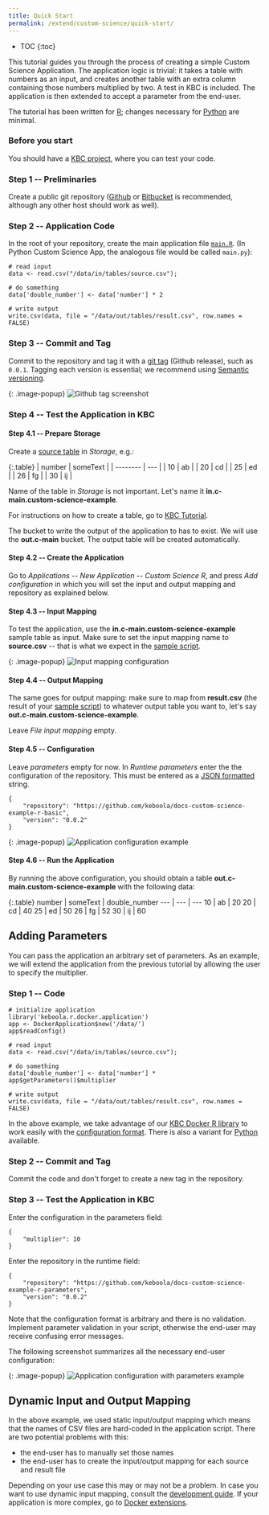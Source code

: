 ```yaml
---
title: Quick Start
permalink: /extend/custom-science/quick-start/
---
```


* TOC
{:toc}

This tutorial guides you through the process of creating a simple Custom Science Application. The application logic is trivial: it takes a table with numbers as an input, and creates another table with an extra column containing those numbers multiplied by two. A test in KBC is included. The application is then extended to accept a parameter from the end-user.

The tutorial has been written for [R](/extend/custom-science/r/); changes
necessary for [Python](/extend/custom-science/python/) are minimal.

### Before you start

You should have a [KBC project](/overview/devel-project/), where you can test your code.

### Step 1 -- Preliminaries
Create a public git repository ([Github](https://github.com/) or [Bitbucket](https://bitbucket.org/) is recommended, although any other host should work as well).

### Step 2 -- Application Code
In the root of your repository, create the main application file [`main.R`](https://github.com/keboola/docs-custom-science-example-r-basic/blob/master/main.R). (In Python Custom Science App, the analogous file would be called `main.py`):

    # read input
    data <- read.csv("/data/in/tables/source.csv");

    # do something
    data['double_number'] <- data['number'] * 2

    # write output
    write.csv(data, file = "/data/out/tables/result.csv", row.names = FALSE)

### Step 3 -- Commit and Tag
Commit to the repository and tag it with a [git tag](https://git-scm.com/book/en/v2/Git-Basics-Tagging) (Github release), such as `0.0.1`.
Tagging each version is essential; we recommend using [Semantic versioning](http://semver.org/).

{: .image-popup}
![Github tag screenshot](/extend/custom-science/repository-tag.png)

### Step 4 -- Test the Application in KBC

#### Step 4.1 -- Prepare Storage
Create a [source table](/extend/source.csv) in *Storage*, e.g.:

{:.table}
| number | someText |
| -------- | --- |
| 10 | ab |
| 20 | cd |
| 25 | ed |
| 26 | fg |
| 30 | ij |

Name of the table in *Storage* is not important. Let's name it **in.c-main.custom-science-example**.

For instructions on how to create a table, go to [KBC Tutorial](https://help.keboola.com/overview/tutorial/load/).

The bucket to write the output of the application to has to exist.
We will use the **out.c-main** bucket.
The output table will be created automatically.

#### Step 4.2 -- Create the Application
Go to *Applications* -- *New Application* -- *Custom Science R*, and press *Add configuration* in which you will set the input and output mapping and repository as explained below.

#### Step 4.3 -- Input Mapping
To test the application, use the **in.c-main.custom-science-example** sample table as input. Make sure to set
the input mapping name to **source.csv** -- that is what we expect in
the [sample script](https://github.com/keboola/docs-custom-science-example-r-basic/blob/master/main.R#L2).

{: .image-popup}
![Input mapping configuration](/extend/custom-science/input-mapping.png)

#### Step 4.4 -- Output Mapping
The same goes for output mapping: make sure to map from **result.csv** (the result of your [sample script](https://github.com/keboola/docs-custom-science-example-r-basic/blob/master/main.R#L8)) to whatever output table you want to, let's say **out.c-main.custom-science-example**.

Leave *File input mapping* empty.


#### Step 4.5 -- Configuration
Leave *parameters* empty for now. In *Runtime parameters* enter the the configuration of the repository.
This must be entered as a [JSON formatted](http://www.w3schools.com/json/json_syntax.asp) string.

    {
        "repository": "https://github.com/keboola/docs-custom-science-example-r-basic",
        "version": "0.0.2"
    }

{: .image-popup}
![Application configuration example](/extend/custom-science/configuration.png)

#### Step 4.6 -- Run the Application
By running the above configuration, you should obtain a table **out.c-main.custom-science-example** with the following data:

{:.table}
number | someText | double_number
--- | --- | ---
10 | ab | 20
20 | cd | 40
25 | ed | 50
26 | fg | 52
30 | ij | 60


## Adding Parameters

You can pass the application an arbitrary set of parameters.
As an example, we will extend the application from the previous tutorial by allowing the user to specify the multiplier.

### Step 1 -- Code

    # initialize application
    library('keboola.r.docker.application')
    app <- DockerApplication$new('/data/')
    app$readConfig()

    # read input
    data <- read.csv("/data/in/tables/source.csv");

    # do something
    data['double_number'] <- data['number'] * app$getParameters()$multiplier

    # write output
    write.csv(data, file = "/data/out/tables/result.csv", row.names = FALSE)

In the above example, we take advantage of our [KBC Docker R library](/extend/custom-science/r/) to work easily with the [configuration format](/extend/common-interface/config-file/). There is also a variant for [Python](/extend/custom-science/python/) available.

### Step 2 -- Commit and Tag

Commit the code and don't forget to create a new tag in the repository.

### Step 3 -- Test the Application in KBC

Enter the configuration in the parameters field:

    {
        "multiplier": 10
    }

Enter the repository in the runtime field:

    {
        "repository": "https://github.com/keboola/docs-custom-science-example-r-parameters",
        "version": "0.0.2"
    }


Note that the configuration format is arbitrary and there is no validation.
Implement parameter validation in your script, otherwise the end-user may receive confusing error messages.

The following screenshot summarizes all the necessary end-user configuration:

{: .image-popup}
![Application configuration with parameters example](/extend/custom-science/configuration-2.png)


## Dynamic Input and Output Mapping
In the above example, we used static input/output mapping which means that the names of CSV files are
hard-coded in the application script. There are two potential problems with this:

- the end-user has to manually set those names
- the end-user has to create the input/output mapping for each source and result file

Depending on your use case this may or may not be a problem. In case you want to use
dynamic input mapping, consult the [development guide](/extend/custom-science/development/).
If your application is more complex, go to [Docker extensions](/extend/docker).
